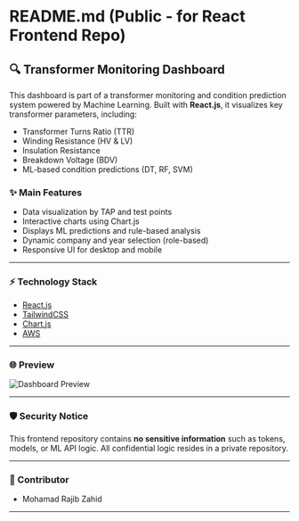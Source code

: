 # README.md (Public - for React Frontend Repo)

## 🔍 Transformer Monitoring Dashboard

This dashboard is part of a transformer monitoring and condition prediction system powered by Machine Learning. Built with **React.js**, it visualizes key transformer parameters, including:

* Transformer Turns Ratio (TTR)
* Winding Resistance (HV & LV)
* Insulation Resistance
* Breakdown Voltage (BDV)
* ML-based condition predictions (DT, RF, SVM)

### ✨ Main Features

* Data visualization by TAP and test points
* Interactive charts using Chart.js
* Displays ML predictions and rule-based analysis
* Dynamic company and year selection (role-based)
* Responsive UI for desktop and mobile

---

### ⚡ Technology Stack

* [React.js](https://reactjs.org/)
* [TailwindCSS](https://tailwindcss.com/)
* [Chart.js](https://www.chartjs.org/)
* [AWS](https://aws.amazon.com)

---

### 🌐 Preview

![Dashboard Preview](./preview.png)

---

### 🛡️ Security Notice

This frontend repository contains **no sensitive information** such as tokens, models, or ML API logic. All confidential logic resides in a private repository.

---

### 🌟 Contributor

* Mohamad Rajib Zahid

---
